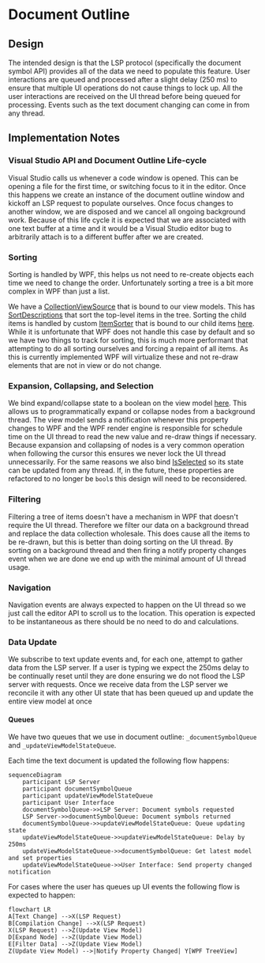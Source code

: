 # Document Outline

## Design

The intended design is that the LSP protocol (specifically the document symbol API) provides all of the data we need to populate this feature. User interactions are queued and processed after a slight delay (250 ms) to ensure that multiple UI operations do not cause things to lock up. All the user interactions are received on the UI thread before being queued for processing. Events such as the text document changing can come in from any thread.

## Implementation Notes

### Visual Studio API and Document Outline Life-cycle

Visual Studio calls us whenever a code window is opened. This can be opening a file for the first time, or switching focus to it in the editor. Once this happens we create an instance of the document outline window and kickoff an LSP request to populate ourselves. Once focus changes to another window, we are disposed and we cancel all ongoing background work. Because of this life cycle it is expected that we are associated with one text buffer at a time and it would be a Visual Studio editor bug to arbitrarily attach is to a different buffer after we are created.

### Sorting

Sorting is handled by WPF, this helps us not need to re-create objects each time we need to change the order. Unfortunately sorting a tree is a bit more complex in WPF than just a list.

We have a [CollectionViewSource](DocumentOutlineView.xaml#L24) that is bound to our view models. This has [SortDescriptions](DocumentOutlineView.xaml#L29) that sort the top-level items in the tree. Sorting the child items is handled by custom [ItemSorter](DocumentOutlineView.xaml#L35) that is bound to our child items [here](DocumentOutlineView.xaml#L148). While it is unfortunate that WPF does not handle this case by default and so we have two things to track for sorting, this is much more performant that attempting to do all sorting ourselves and forcing a repaint of all items. As this is currently implemented WPF will virtualize these and not re-draw elements that are not in view or do not change.

### Expansion, Collapsing, and Selection

We bind expand/collapse state to a boolean on the view model [here](DocumentOutlineView.xaml#L169). This allows us to programmatically expand or collapse nodes from a background thread. The view model sends a notification whenever this property changes to WPF and the WPF render engine is responsible for schedule time on the UI thread to read the new value and re-draw things if necessary. Because expansion and collapsing of nodes is a very common operation when following the cursor this ensures we never lock the UI thread unnecessarily. For the same reasons we also bind [IsSelected](DocumentOutlineView.xaml#L170) so its state can be updated from any thread. If, in the future, these properties are refactored to no longer be `bool`s this design will need to be reconsidered.

### Filtering

Filtering a tree of items doesn't have a mechanism in WPF that doesn't require the UI thread. Therefore we filter our data on a background thread and replace the data collection wholesale. This does cause all the items to be re-drawn, but this is better than doing sorting on the UI thread. By sorting on a background thread and then firing a notify property changes event when we are done we end up with the minimal amount of UI thread usage.

### Navigation

Navigation events are always expected to happen on the UI thread so we just call the editor API to scroll us to the location. This operation is expected to be instantaneous as there should be no need to do and calculations.

### Data Update

We subscribe to text update events and, for each one, attempt to gather data from the LSP server. If a user is typing we expect the 250ms delay to be continually reset until they are done ensuring we do not flood the LSP server with requests. Once we receive data from the LSP server we reconcile it with any other UI state that has been queued up and update the entire view model at once

#### Queues

We have two queues that we use in document outline: `_documentSymbolQueue` and `_updateViewModelStateQueue`.

Each time the text document is updated the following flow happens:

```mermaid
sequenceDiagram
    participant LSP Server
    participant documentSymbolQueue
    participant updateViewModelStateQueue
    participant User Interface
    documentSymbolQueue->>LSP Server: Document symbols requested
    LSP Server->>documentSymbolQueue: Document symbols returned
    documentSymbolQueue->>updateViewModelStateQueue: Queue updating state
    updateViewModelStateQueue->>updateViewModelStateQueue: Delay by 250ms
    updateViewModelStateQueue->>documentSymbolQueue: Get latest model and set properties
    updateViewModelStateQueue->>User Interface: Send property changed notification
```

For cases where the user has queues up UI events the following flow is expected to happen:

```mermaid
flowchart LR
A[Text Change] -->X(LSP Request)
B[Compilation Change] -->X(LSP Request)
X(LSP Request) -->Z(Update View Model)
D[Expand Node] -->Z(Update View Model)
E[Filter Data] -->Z(Update View Model)
Z(Update View Model) -->|Notify Property Changed| Y[WPF TreeView]
```
